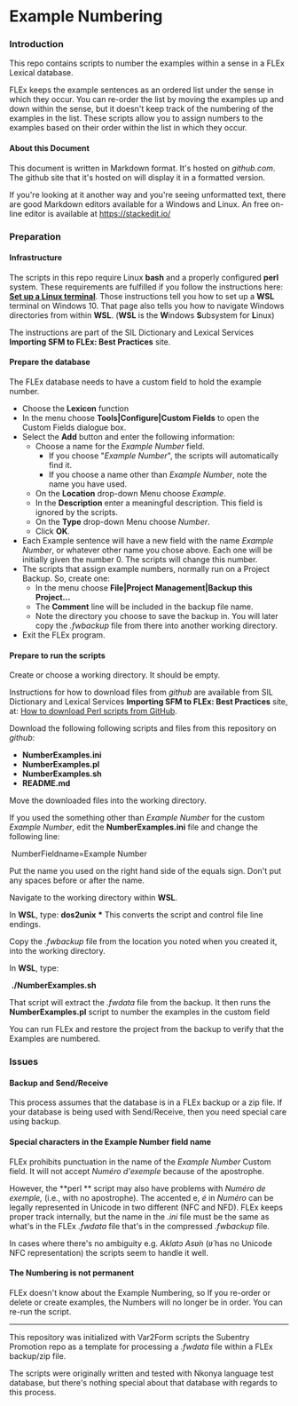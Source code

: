# Example Numbering
### Introduction

This repo contains scripts to number the examples within a sense in a FLEx Lexical database.

FLEx keeps the example sentences as an ordered list under the sense in which they occur. You can re-order the list by moving the examples up and down within the sense, but it doesn't keep track of the numbering of the examples in the list. These scripts allow you to assign numbers to the examples based on their order within the list in which they occur.

#### About this Document

This document is written in Markdown format. It's hosted on *github.com*. The github site that it's hosted on will display it in a formatted version.

If you're looking at it another way and you're seeing unformatted text, there are good Markdown editors available for a Windows and Linux. An free on-line editor is available at https://stackedit.io/ 

### Preparation

#### Infrastructure

The scripts in this repo require Linux **bash** and a properly configured **perl** system. These requirements are fulfilled if you follow the instructions here: [**Set up a Linux terminal**](https://sites.google.com/sil.org/importing-sfm-to-flex/workflow/i-set-up-infrastructure/b-set-up-a-linux-terminal).  Those instructions tell you how to set up a **WSL** terminal on Windows 10. That page also tells you how to navigate Windows directories from within **WSL**. (**WSL** is the **W**indows **S**ubsystem for **L**inux)

The instructions are part of the SIL Dictionary and Lexical Services **Importing SFM to FLEx: Best Practices** site.

#### Prepare the database

The FLEx database needs to have a custom field to hold the example number.

* Choose the **Lexicon** function
* In the menu choose **Tools|Configure|Custom Fields** to open the Custom Fields dialogue box.
* Select the **Add** button and enter the following information:
  * Choose a name for the *Example Number* field.
    * If you choose "*Example Number*", the scripts will automatically find it.
    * If you choose a name other than *Example Number*, note the name you have used.
  * On the **Location** drop-down Menu choose *Example*.
  * In the **Description** enter a meaningful description. This field is ignored by the scripts.
  * On the **Type** drop-down Menu choose *Number*.
  * Click **OK**.
* Each Example sentence will have a new field with the name *Example Number*, or whatever other name you chose above. Each one will be initially given the number 0. The scripts will change this number.
* The scripts that assign example numbers, normally run on a Project Backup. So, create one:
  * In the menu choose **File|Project Management|Backup this Project...**
  * The **Comment** line will be included in the backup file name.
  * Note the directory you choose to save the backup in. You will later copy the *.fwbackup* file from there into another working directory.
* Exit the FLEx program.

#### Prepare to run the scripts

Create or choose a working directory. It should be empty.

Instructions for how to download files from *github* are available from SIL Dictionary and Lexical Services **Importing SFM to FLEx: Best Practices** site, at: [How to download Perl scripts from GitHub](https://sites.google.com/sil.org/importing-sfm-to-flex/workflow/i-set-up-infrastructure/c-how-to-download-perl-scripts-from-github).

Download the following following scripts and files from this repository on *github*:

* **NumberExamples.ini**
* **NumberExamples.pl**
* **NumberExamples.sh**
* **README.md**

Move the downloaded files into the working directory.

If you used the something other than *Example Number*  for the custom *Example Number*, edit the **NumberExamples.ini** file and change the following line:

​		NumberFieldname=Example Number

Put the name you used on the right hand side of the equals sign. Don't put any spaces before or after the name.

Navigate to the working directory within **WSL**.

In **WSL**, type:
	**dos2unix** **\***
This converts the script and control file line endings.

Copy the *.fwbackup* file from the location you noted when you created it, into the working directory.

In **WSL**, type:

​	**./NumberExamples.sh** 

That script will extract the *.fwdata* file from the backup. It then runs the **NumberExamples.pl** script to number the examples in the custom field

You can run FLEx and restore the project from the backup to verify that the Examples are numbered.

### Issues

#### Backup and Send/Receive

This process assumes that the database is in a FLEx backup or a zip file. If your database is being used with Send/Receive, then you need special care using backup.

#### Special characters in the Example Number field name

FLEx prohibits punctuation in the name of the *Example Number* Custom field. It will not accept *Numéro d'exemple* because of the apostrophe.

However, the **perl ** script may also have problems with *Numéro de exemple,* (i.e., with no apostrophe). The accented e, *é* in *Numéro* can be legally represented in Unicode in two different (NFC and NFD). FLEx keeps proper track internally, but the name in the *.ini* file must be the same as what's in the FLEx *.fwdata* file that's in the compressed *.fwbackup* file.

In cases where there's no ambiguity e.g. *Aklatɔ Asʋ́n* (*ʋ́* has no Unicode NFC representation) the scripts seem to handle it well.

#### The Numbering is not permanent

FLEx doesn't know about the Example Numbering, so If you re-order or delete or create examples, the Numbers will no longer be in order. You can re-run the script.




***

This repository was initialized with Var2Form scripts the Subentry Promotion repo as a template for processing a *.fwdata* file within a FLEx backup/zip file.

The scripts were originally written and tested with Nkonya language test database, but there's nothing special about that database with regards to this process.